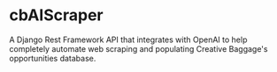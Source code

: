 # cbAIScraper

A Django Rest Framework API that integrates with OpenAI to help completely automate web scraping and populating Creative Baggage's opportunities database.
